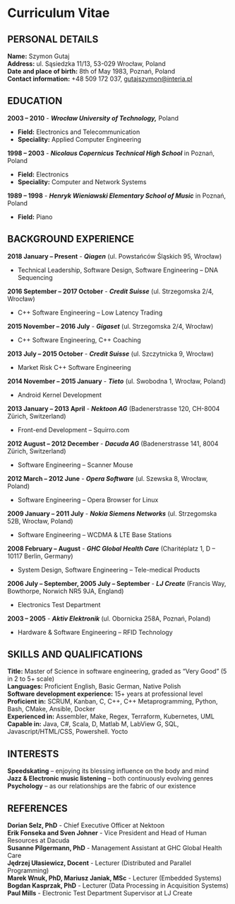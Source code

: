 # Curriculum Vitae

## PERSONAL DETAILS

**Name:** Szymon Gutaj  
**Address:** ul. Sąsiedzka 11/13, 53-029 Wrocław, Poland  
**Date and place of birth:** 8th of May 1983, Poznań, Poland  
**Contact information:** +48 509 172 037, gutajszymon@interia.pl

## EDUCATION

**2003 – 2010** - **_Wrocław University of Technology,_** Poland
- **Field:** Electronics and Telecommunication 
- **Speciality:** Applied Computer Engineering

**1998 – 2003** - **_Nicolaus Copernicus Technical High School_** in Poznań, Poland
- **Field:** Electronics 
- **Speciality:** Computer and Network Systems

**1989 – 1998** - **_Henryk Wieniawski Elementary School of Music_** in Poznań, Poland
- **Field:** Piano

## BACKGROUND EXPERIENCE

**2018 January – Present** - **_Qiagen_** (ul. Powstańców Śląskich 95, Wrocław)
- Technical Leadership, Software Design, Software Engineering – DNA Sequencing

**2016 September – 2017 October** - **_Credit Suisse_** (ul. Strzegomska 2/4, Wrocław)
- C++ Software Engineering – Low Latency Trading

**2015 November – 2016 July** - **_Gigaset_** (ul. Strzegomska 2/4, Wrocław)
- C++ Software Engineering, C++ Coaching

**2013 July – 2015 October** - **_Credit Suisse_** (ul. Szczytnicka 9, Wrocław)
- Market Risk C++ Software Engineering

**2014 November – 2015 January** - **_Tieto_** (ul. Swobodna 1, Wrocław, Poland)
- Android Kernel Development

**2013 January – 2013 April** - **_Nektoon AG_** (Badenerstrasse 120, CH-8004 Zürich, Switzerland)
- Front-end Development – Squirro.com

**2012 August – 2012 December** - **_Dacuda AG_** (Badenerstrasse 141, 8004 Zürich, Switzerland)
- Software Engineering – Scanner Mouse

**2012 March – 2012 June** - **_Opera Software_** (ul. Szewska 8, Wrocław, Poland)
- Software Engineering – Opera Browser for Linux

**2009 January – 2011 July** - **_Nokia Siemens Networks_** (ul. Strzegomska 52B, Wrocław, Poland)
- Software Engineering – WCDMA & LTE Base Stations

**2008 February – August** - **_GHC Global Health Care_** (Charitéplatz 1, D – 10117 Berlin, Germany)
- System Design, Software Engineering – Tele-medical Products

**2006 July – September, 2005 July – September** - **_LJ Create_** (Francis Way, Bowthorpe, Norwich NR5 9JA, England)
- Electronics Test Department

**2003 – 2005** - **_Aktiv Elektronik_** (ul. Obornicka 258A, Poznań, Poland)
- Hardware & Software Engineering – RFID Technology

## SKILLS AND QUALIFICATIONS

**Title:** Master of Science in software engineering, graded as “Very Good” (5 in 2 to 5+ scale)  
**Languages:** Proficient English, Basic German, Native Polish  
**Software development experience:** 15+ years at professional level  
**Proficient in:** SCRUM, Kanban, C, C++, C++ Metaprogramming, Python, Bash, CMake, Ansible, Docker  
**Experienced in:** Assembler, Make, Regex, Terraform, Kubernetes, UML  
**Capable in:** Java, C#, Scala, D, Matlab M, LabView G, SQL, Javascript/HTML/CSS, Powershell. Yocto

## INTERESTS

**Speedskating** – enjoying its blessing influence on the body and mind  
**Jazz & Electronic music listening** – both continuously evolving genres  
**Psychology** – as our relationships are the fabric of our existence

## REFERENCES

**Dorian Selz, PhD** - Chief Executive Officer at Nektoon  
**Erik Fonseka and Sven Johner** - Vice President and Head of Human Resources at Dacuda  
**Susanne Pilgermann, PhD** - Management Assistant at GHC Global Health Care  
**Jędrzej Ułasiewicz, Docent** - Lecturer (Distributed and Parallel Programming)  
**Marek Wnuk, PhD, Mariusz Janiak, MSc** - Lecturer (Embedded Systems)  
**Bogdan Kasprzak, PhD** - Lecturer (Data Processing in Acquisition Systems)  
**Paul Mills** - Electronic Test Department Supervisor at LJ Create  
